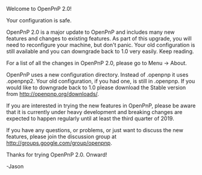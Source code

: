 Welcome to OpenPnP 2.0!

Your configuration is safe.

OpenPnP 2.0 is a major update to OpenPnP and includes many new features and changes to existing
features. As part of this upgrade, you will need to reconfigure your machine, but don't panic. Your
old configuration is still available and you can downgrade back to 1.0 very easily. Keep reading.

For a list of all the changes in OpenPnP 2.0, please go to Menu -> About.

OpenPnP uses a new configuration directory. Instead of .openpnp it uses .openpnp2. Your old
configuration, if you had one, is still in .openpnp. If you would like to downgrade back to
1.0 please download the Stable version from http://openpnp.org/downloads/.

If you are interested in trying the new features in OpenPnP, please be aware that it is currently
under heavy development and breaking changes are expected to happen regularly until at least
the third quarter of 2019.

If you have any questions, or problems, or just want to discuss the new features, please join
the discussion group at http://groups.google.com/group/openpnp.

Thanks for trying OpenPnP 2.0. Onward!

-Jason
